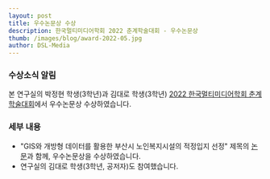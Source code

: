 ```yaml
---
layout: post
title: 우수논문상 수상
description: 한국멀티미디어학회 2022 춘계학술대회 - 우수논문상
thumb: /images/blog/award-2022-05.jpg
author: DSL-Media
---
```


### 수상소식 알림

본 연구실의 박정현 학생(3학년)과 김대로 학생(3학년) [2022 한국멀티미디어학회 춘계학술대회](http://kmms.or.kr/)에서 우수논문상 수상하였습니다.

### 세부 내용

- "GIS와 개방형 데이터를 활용한 부산시 노인복지시설의 적정입지 선정" 제목의 [논문](https://datasciencelabs.org/papers/gis-open-data-busan/)과 함께, 우수논문상을 수상하였습니다.
- 연구실의 김대로 학생(3학년, 공저자)도 참여했습니다.

 
